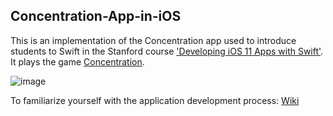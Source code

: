 ## Concentration-App-in-iOS

This is an implementation of the Concentration app used to introduce students to Swift in the Stanford course ['Developing iOS 11 Apps with Swift'](https://podcasts.apple.com/ru/podcast/developing-ios-11-apps-with-swift/id1315130780?l=en&mt=2). It plays the game [Concentration](https://en.wikipedia.org/wiki/Concentration_(card_game)).

![image](https://user-images.githubusercontent.com/50487976/105170871-9fa5d280-5b2e-11eb-99a6-8aa52224f7ab.gif)

To familiarize yourself with the application development process: [Wiki](https://github.com/eldaroid/Concentration-App-in-iOS/wiki)
